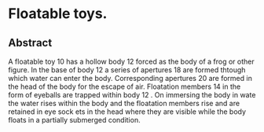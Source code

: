 # Floatable toys.

## Abstract
A floatable toy 10 has a hollow body 12 forced as the body of a frog or other figure. In the base of body 12 a series of apertures 18 are formed thtough which water can enter the body. Corresponding apertures 20 are formed in the head of the body for the escape of air. Floatation members 14 in the form of eyeballs are trapped within body 12 . On immersing the body in wate the water rises within the body and the floatation members rise and are retained in eye sock ets in the head where they are visible while the body floats in a partially submerged condition.